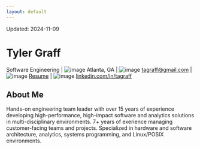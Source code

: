 ```yaml
---
layout: default
---
```

Updated: 2024-11-09

# Tyler Graff
Software Engineering |
![image](https://github.com/user-attachments/assets/a3157a8b-ab35-40e0-9c98-2b3a1f4f5f43) Atlanta, GA |
![image](https://github.com/user-attachments/assets/5e34cf0f-79aa-4f4d-9e36-a803d47f76c8) tagraff@gmail.com |
![image](https://github.com/user-attachments/assets/4bcafa0c-15a3-40e3-8c40-f6ef2d21305b) [Resume](https://tylergraff.github.io/resume) |
![image](https://github.com/user-attachments/assets/c0937267-6b3b-431c-ac01-367b4c6b1163) [linkedin.com/in/tagraff](https://www.linkedin.com/in/tagraff)

## About Me  
Hands-on engineering team leader with over 15 years of experience developing high-performance, high-impact software and analytics solutions in multi-disciplinary environments. 7+ years of exerience managing customer-facing teams and projects. Specialized in hardware and software architecture, analytics, systems programming, and Linux/POSIX environments.
